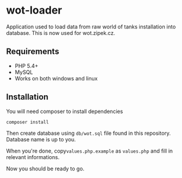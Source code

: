 # wot-loader

Application used to load data from raw world of tanks installation into database. This is now used for wot.zipek.cz.

## Requirements

 - PHP 5.4+
 - MySQL
 - Works on both windows and linux

## Installation

You will need composer to install dependencies

```sh
composer install
```

Then create database using `db/wot.sql` file found in this repository. Database name is up to you.

When you're done, copy`values.php.example` as `values.php` and fill in relevant informations.

Now you should be ready to go.